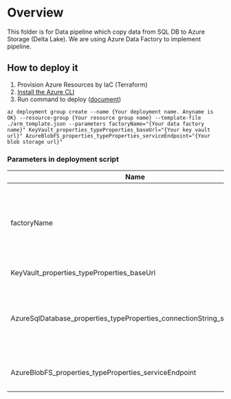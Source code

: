 # Overview
This folder is for Data pipeline which copy data from SQL DB to Azure Storage (Delta Lake). We are using Azure Data Factory to implement pipeline.

## How to deploy it
1. Provision Azure Resources by IaC (Terraform)
1. [Install the Azure CLI](https://docs.microsoft.com/en-us/cli/azure/install-azure-cli)
1. Run command to deploy ([document](https://docs.microsoft.com/en-us/azure/azure-resource-manager/templates/deploy-cli#deploy-local-template-or-bicep-file))
```
az deployment group create --name {Your deployment name. Anyname is OK} --resource-group {Your resource group name} --template-file ./arm_template.json --parameters factoryName="{Your data factory name}" KeyVault_properties_typeProperties_baseUrl="{Your key vault url}" AzureBlobFS_properties_typeProperties_serviceEndpoint="{Your blob storage url}"
```

### Parameters in deployment script
|Name|Description|
|--|--|
|factoryName|Azure Data Factory name where you'll deploy ARM template into|
|KeyVault_properties_typeProperties_baseUrl|Your key vault url|
|AzureSqlDatabase_properties_typeProperties_connectionString_secretName|Key Vault secret name which stores SQL Database connection string|
|AzureBlobFS_properties_typeProperties_serviceEndpoint|Azure Blob Storage endpoint (url)|
